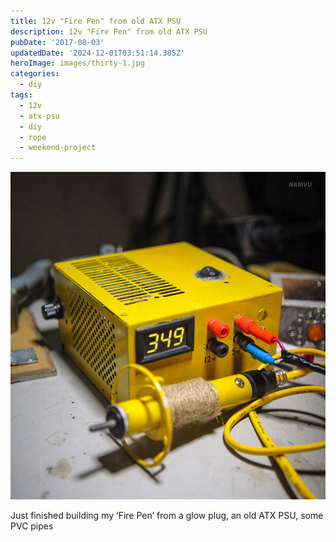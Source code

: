 ```yaml
---
title: 12v "Fire Pen" from old ATX PSU
description: 12v "Fire Pen" from old ATX PSU
pubDate: '2017-08-03'
updatedDate: '2024-12-01T03:51:14.385Z'
heroImage: images/thirty-1.jpg
categories:
  - diy
tags:
  - 12v
  - atx-psu
  - diy
  - rope
  - weekend-project
---
```


![](images/thirty-1.jpg)

Just finished building my ‘Fire Pen’ from a glow plug, an old ATX PSU, some PVC pipes
